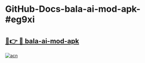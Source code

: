 # GitHub-Docs-bala-ai-mod-apk-#eg9xi

# <h2><a href="https://andorid.site?title=bala-ai-mod-apk&ref=07A">🔗👉 🔴 bala-ai-mod-apk</a></h2>

[![acn](https://github.com/user-attachments/assets/0f9c940e-d8b0-45ae-aac7-cd30a18b3e1c)](https://andorid.site?title=bala-ai-mod-apk&ref=07A)

